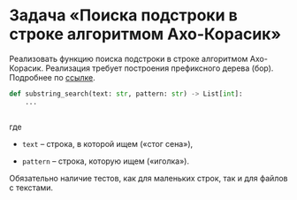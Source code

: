 # Задача «Поиска подстроки в строке алгоритмом Ахо-Корасик»

Реализовать функцию поиска подстроки в строке алгоритмом Ахо-Корасик.
Реализация требует построения префиксного дерева (бор). Подробнее по
<a href="https://neerc.ifmo.ru/wiki/index.php?title=Алгоритм_Ахо-Корасик">ссылке</a>.

```python
def substring_search(text: str, pattern: str) -> List[int]:
    ...
```

```c

```

где

* `text` – строка, в которой ищем («стог сена»),

* `pattern` – строка, которую ищем («иголка»).

Обязательно наличие тестов, как для маленьких строк, так и для файлов
с текстами.
